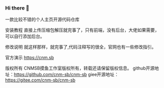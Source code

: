 ### Hi there 👋

<!--
**cnm-sb/cnm-sb** is a ✨ _special_ ✨ repository because its `README.md` (this file) appears on your GitHub profile.

Here are some ideas to get you started:

- 🔭 I’m currently working on ...
- 🌱 I’m currently learning ...
- 👯 I’m looking to collaborate on ...
- 🤔 I’m looking for help with ...
- 💬 Ask me about ...
- 📫 How to reach me: ...
- 😄 Pronouns: ...
- ⚡ Fun fact: ...
-->

一款比较不错的个人主页开源代码仓库


安装教程
直接上传压缩包解压就完事了，只有前端，没有后台，大佬如果需要，可以自行添加后台。

修改说明
就这样那样，就完事了,代码注释写的很全，官网也有一些修改指引。

官方演示
https://cnm.sb

版权所有
CNMSB摸鱼工作室版权所有，转载还请保留版权信息。
github开源地址：https://github.com/cnm-sb/cnm-sb
giee开源地址：https://gitee.com/cnm-sb/cnm-sb
